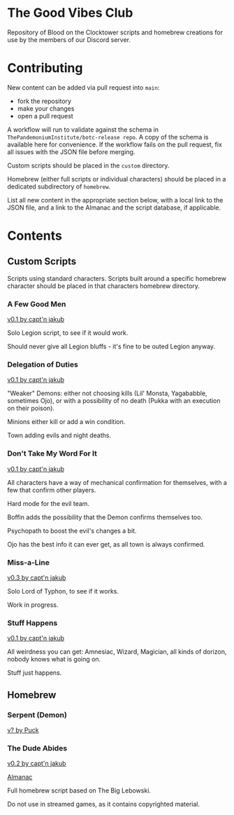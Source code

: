 # The Good Vibes Club

Repository of Blood on the Clocktower scripts and homebrew creations for use by the members of our Discord server.

# Contributing

New content can be added via pull request into `main`:
* fork the repository
* make your changes
* open a pull request

A workflow will run to validate against the schema in `ThePandemoniumInstitute/botc-release repo`. A copy of the schema is available here for convenience. If the workflow fails on the pull request, fix all issues with the JSON file before merging.

Custom scripts should be placed in the `custom` directory. 

Homebrew (either full scripts or individual characters) should be placed in a dedicated subdirectory of `homebrew`.

List all new content in the appropriate section below, with a local link to the JSON file, and a link to the Almanac and the script database, if applicable.

# Contents

## Custom Scripts

Scripts using standard characters. Scripts built around a specific homebrew character should be placed in that characters homebrew directory.

### A Few Good Men

[v0.1 by capt'n jakub](custom/A_Few_Good_Men.json)

Solo Legion script, to see if it would work.

Should never give all Legion bluffs - it's fine to be outed Legion anyway.

### Delegation of Duties

[v0.1 by capt'n jakub](custom/Delegation_of_Duties.json)

"Weaker" Demons: either not choosing kills (Lil' Monsta, Yagababble, sometimes Ojo), or with a possibility of no death (Pukka with an execution on their poison).

Minions either kill or add a win condition.

Town adding evils and night deaths.

### Don't Take My Word For It

[v0.1 by capt'n jakub](custom/Dont_Take_My_Word_For_It.json)

All characters have a way of mechanical confirmation for themselves, with a few that confirm other players.

Hard mode for the evil team.

Boffin adds the possibility that the Demon confirms themselves too.

Psychopath to boost the evil's changes a bit.

Ojo has the best info it can ever get, as all town is always confirmed.

### Miss-a-Line

[v0.3 by capt'n jakub](custom/Miss-a-Line.json)

Solo Lord of Typhon, to see if it works.

Work in progress.

### Stuff Happens

[v0.1 by capt'n jakub](custom/Stuff_Happens.json)

All weirdness you can get: Amnesiac, Wizard, Magician, all kinds of dorizon, nobody knows what is going on.

Stuff just happens.

## Homebrew

### Serpent (Demon)

[v? by Puck](homebrew/characters/serpent.json)

### The Dude Abides

[v0.2 by capt'n jakub](homebrew/the-dude-abides/the_dude_abides.json)

[Almanac](https://www.bloodstar.xyz/p/captn_jakub/thedudeabides/almanac.html)

Full homebrew script based on The Big Lebowski.

Do not use in streamed games, as it contains copyrighted material.